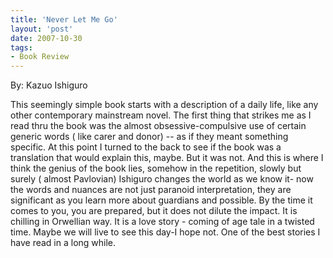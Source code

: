 ```yaml
---
title: 'Never Let Me Go'
layout: 'post'
date: 2007-10-30
tags: 
- Book Review
---
```

By: Kazuo Ishiguro
<!--more-->

This seemingly simple book starts with a description of a daily life, like any other contemporary mainstream novel. The first thing that strikes me as I read thru the book was the almost obsessive-compulsive use of certain generic words ( like carer and donor) -- as if they meant something specific. At this point I turned to the back to see if the book was a translation that would explain this, maybe. But it was not. And this is where I think the genius of the book lies, somehow in the repetition, slowly but surely ( almost Pavlovian) Ishiguro changes the world as we know it- now the words and nuances are not just paranoid interpretation, they are significant as you learn more about guardians and possible.
By the time it comes to you, you are prepared, but it does not dilute the impact. It is chilling in Orwellian way.
It is a love story - coming of age tale in a twisted time. Maybe we will live to see this day-I hope not.
One of the best stories I have read in a long while.
